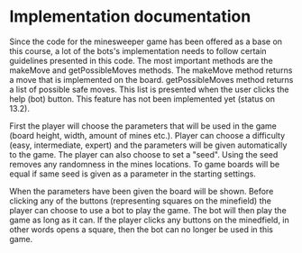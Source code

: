 # Implementation documentation

Since the code for the minesweeper game has been offered as a base on this course, a lot of the bots's implementation needs to follow certain guidelines presented in this code. The most important methods are the makeMove and getPossibleMoves methods. The makeMove method returns a move that is implemented on the board. getPossibleMoves method returns a list of possible safe moves. This list is presented when the user clicks the help (bot) button. This feature has not been implemented yet (status on 13.2).

First the player will choose the parameters that will be used in the game (board height, width, amount of mines etc.). Player can choose a difficulty (easy, intermediate, expert) and the parameters will be given automatically to the game. The player can also choose to set a "seed". Using the seed removes any randomness in the mines locations. To game boards will be equal if same seed is given as a parameter in the starting settings.

When the parameters have been given the board will be shown. Before clicking any of the buttons (representing squares on the minefield) the player can choose to use a bot to play the game. The bot will then play the game as long as it can. If the player clicks any buttons on the minedfield, in other words opens a square, then the bot can no longer be used in this game.
